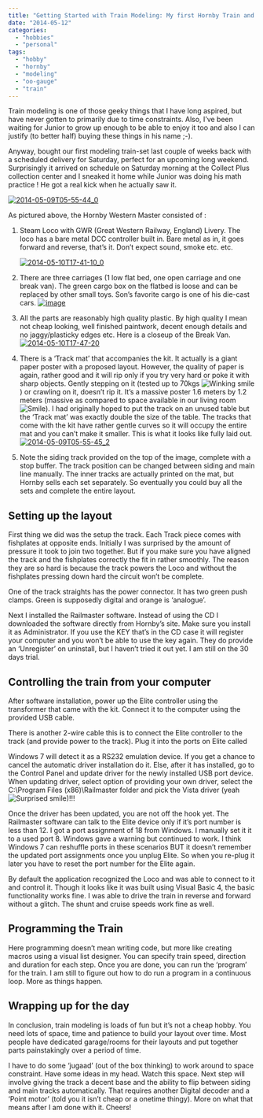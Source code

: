 ```yaml
---
title: "Getting Started with Train Modeling: My first Hornby Train and Layout"
date: "2014-05-12"
categories: 
  - "hobbies"
  - "personal"
tags: 
  - "hobby"
  - "hornby"
  - "modeling"
  - "oo-gauge"
  - "train"
---
```


Train modeling is one of those geeky things that I have long aspired, but have never gotten to primarily due to time constraints. Also, I’ve been waiting for Junior to grow up enough to be able to enjoy it too and also I can justify (to better half) buying these things in his name ;-).

Anyway, bought our first modeling train-set last couple of weeks back with a scheduled delivery for Saturday, perfect for an upcoming long weekend. Surprisingly it arrived on schedule on Saturday morning at the Collect Plus collection center and I sneaked it home while Junior was doing his math practice ! He got a real kick when he actually saw it.

[![2014-05-09T05-55-44_0](images/2014-05-09t05-55-44_0_thumb.jpg "2014-05-09T05-55-44_0")](https://sumitmaitra.files.wordpress.com/2014/05/2014-05-09t05-55-44_0.jpg)

As pictured above, the Hornby Western Master consisted of :

1. Steam Loco with GWR (Great Western Railway, England) Livery. The loco has a bare metal DCC controller built in. Bare metal as in, it goes forward and reverse, that’s it. Don’t expect sound, smoke etc. etc.
    
    [![2014-05-10T17-41-10_0](images/2014-05-10t17-41-10_0_thumb.jpg "2014-05-10T17-41-10_0")](https://sumitmaitra.files.wordpress.com/2014/05/2014-05-10t17-41-10_0.jpg)
    
2. There are three carriages (1 low flat bed, one open carriage and one break van). The green cargo box on the flatbed is loose and can be replaced by other small toys. Son’s favorite cargo is one of his die-cast cars. [![image](images/image_thumb.png "image")](https://sumitmaitra.files.wordpress.com/2014/05/image.png)
3. All the parts are reasonably high quality plastic. By high quality I mean not cheap looking, well finished paintwork, decent enough details and no jaggy/plasticky edges etc. Here is a closeup of the Break Van. [![2014-05-10T17-47-20](images/2014-05-10t17-47-20_thumb.jpg "2014-05-10T17-47-20")](https://sumitmaitra.files.wordpress.com/2014/05/2014-05-10t17-47-20.jpg)
4. There is a ‘Track mat’ that accompanies the kit. It actually is a giant paper poster with a proposed layout. However, the quality of paper is again, rather good and it will rip only if you try very hard or poke it with sharp objects. Gently stepping on it (tested up to 70kgs ![Winking smile](images/wlemoticon-winkingsmile.png)) or crawling on it, doesn’t rip it. It’s a massive poster 1.6 meters by 1.2 meters (massive as compared to space available in our living room ![Smile](images/wlemoticon-smile.png)). I had originally hoped to put the track on an unused table but the ‘Track mat’ was exactly double the size of the table. The tracks that come with the kit have rather gentle curves so it will occupy the entire mat and you can’t make it smaller. This is what it looks like fully laid out. [![2014-05-09T05-55-45_2](images/2014-05-09t05-55-45_2_thumb.jpg "2014-05-09T05-55-45_2")](https://sumitmaitra.files.wordpress.com/2014/05/2014-05-09t05-55-45_2.jpg)
5. Note the siding track provided on the top of the image, complete with a stop buffer. The track position can be changed between siding and main line manually. The inner tracks are actually printed on the mat, but Hornby sells each set separately. So eventually you could buy all the sets and complete the entire layout.

## Setting up the layout

First thing we did was the setup the track. Each Track piece comes with fishplates at opposite ends. Initially I was surprised by the amount of pressure it took to join two together. But if you make sure you have aligned the track and the fishplates correctly the fit in rather smoothly. The reason they are so hard is because the track powers the Loco and without the fishplates pressing down hard the circuit won’t be complete.

One of the track straights has the power connector. It has two green push clamps. Green is supposedly digital and orange is ‘analogue’.

Next I installed the Railmaster software. Instead of using the CD I downloaded the software directly from Hornby’s site. Make sure you install it as Administrator. If you use the KEY that’s in the CD case it will register your computer and you won’t be able to use the key again. They do provide an ‘Unregister’ on uninstall, but I haven’t tried it out yet. I am still on the 30 days trial.

## Controlling the train from your computer

After software installation, power up the Elite controller using the transformer that came with the kit. Connect it to the computer using the provided USB cable.

There is another 2-wire cable this is to connect the Elite controller to the track (and provide power to the track). Plug it into the ports on Elite called

Windows 7 will detect it as a RS232 emulation device. If you get a chance to cancel the automatic driver installation do it. Else, after it has installed, go to the Control Panel and update driver for the newly installed USB port device. When updating driver, select option of providing your own driver, select the C:\\Program Files (x86)\\Railmaster folder and pick the Vista driver (yeah ![Surprised smile](images/wlemoticon-surprisedsmile.png))!!!

Once the driver has been updated, you are not off the hook yet. The Railmaster software can talk to the Elite device only if it’s port number is less than 12. I got a port assignment of 18 from Windows. I manually set it it to a used port 8. Windows gave a warning but continued to work. I think Windows 7 can reshuffle ports in these scenarios BUT it doesn’t remember the updated port assignments once you unplug Elite. So when you re-plug it later you have to reset the port number for the Elite again.

By default the application recognized the Loco and was able to connect to it and control it. Though it looks like it was built using Visual Basic 4, the basic functionality works fine. I was able to drive the train in reverse and forward without a glitch. The shunt and cruise speeds work fine as well.

## Programming the Train

Here programming doesn’t mean writing code, but more like creating macros using a visual list designer. You can specify train speed, direction and duration for each step. Once you are done, you can run the ‘program’ for the train. I am still to figure out how to do run a program in a continuous loop. More as things happen.

## Wrapping up for the day

In conclusion, train modeling is loads of fun but it’s not a cheap hobby. You need lots of space, time and patience to build your layout over time. Most people have dedicated garage/rooms for their layouts and put together parts painstakingly over a period of time.

I have to do some ‘jugaad’ (out of the box thinking) to work around to space constraint. Have some ideas in my head. Watch this space. Next step will involve giving the track a decent base and the ability to flip between siding and main tracks automatically. That requires another Digital decoder and a ‘Point motor’ (told you it isn’t cheap or a onetime thingy). More on what that means after I am done with it. Cheers!

